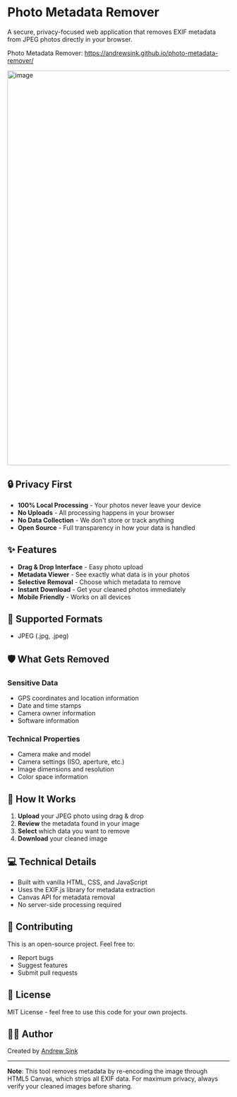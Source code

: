 # Photo Metadata Remover

A secure, privacy-focused web application that removes EXIF metadata from JPEG photos directly in your browser.

Photo Metadata Remover: https://andrewsink.github.io/photo-metadata-remover/

<img width="1281" height="894" alt="image" src="https://github.com/user-attachments/assets/e77243d3-7569-413b-97ed-c42077c83d33" />


## 🔒 Privacy First

- **100% Local Processing** - Your photos never leave your device
- **No Uploads** - All processing happens in your browser
- **No Data Collection** - We don't store or track anything
- **Open Source** - Full transparency in how your data is handled

## ✨ Features

- **Drag & Drop Interface** - Easy photo upload
- **Metadata Viewer** - See exactly what data is in your photos
- **Selective Removal** - Choose which metadata to remove
- **Instant Download** - Get your cleaned photos immediately
- **Mobile Friendly** - Works on all devices

## 📸 Supported Formats

- JPEG (.jpg, .jpeg)

## 🛡️ What Gets Removed

### Sensitive Data
- GPS coordinates and location information
- Date and time stamps
- Camera owner information
- Software information

### Technical Properties
- Camera make and model
- Camera settings (ISO, aperture, etc.)
- Image dimensions and resolution
- Color space information

## 🔧 How It Works

1. **Upload** your JPEG photo using drag & drop
2. **Review** the metadata found in your image
3. **Select** which data you want to remove
4. **Download** your cleaned image

## 💻 Technical Details

- Built with vanilla HTML, CSS, and JavaScript
- Uses the EXIF.js library for metadata extraction
- Canvas API for metadata removal
- No server-side processing required

## 🤝 Contributing

This is an open-source project. Feel free to:
- Report bugs
- Suggest features
- Submit pull requests

## 📄 License

MIT License - feel free to use this code for your own projects.

## 👨‍💻 Author

Created by [Andrew Sink](https://andrewsink.xyz)

---

**Note**: This tool removes metadata by re-encoding the image through HTML5 Canvas, which strips all EXIF data. For maximum privacy, always verify your cleaned images before sharing.
